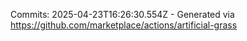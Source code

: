 Commits: 2025-04-23T16:26:30.554Z - Generated via https://github.com/marketplace/actions/artificial-grass
<br>
